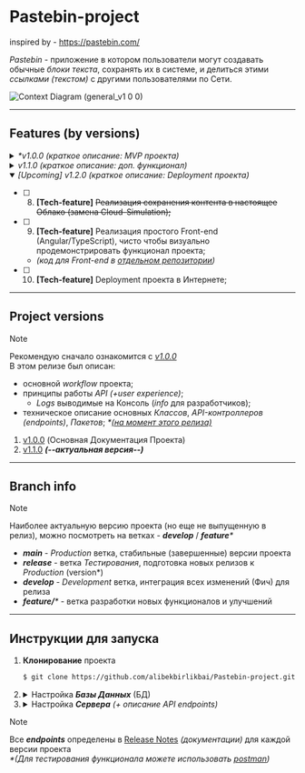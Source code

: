 # Pastebin-project
inspired by - https://pastebin.com/

_Pastebin_ - приложение в котором пользователи могут создавать обычные _блоки текста_, сохранять их в системе, и делиться этими _ссылками (текстом)_ с другими пользователями по Сети.

![Context Diagram (general_v1 0 0)](https://github.com/alibekbirlikbai/Pastebin-project/assets/87764579/61248e86-bc42-494f-aaba-9780c68a74fe)


---


## Features (by versions)
<details>
  <summary><i>*v1.0.0 (краткое описание: MVP проекта)</i></summary>

- [x] 1. ~~Пользователь может создать блок Текста, и загрузить его в систему;~~
- [x] 2. ~~Система должна генерировать уникальный URL адрес (ссылку) на этот блок текста;~~
- [x] 3. ~~Пользователь может отправить эту ссылку другому пользователю, который перейдя по ней, увидит тот же блок текста;~~

</details>


<details>
  <summary><i>v1.1.0 (краткое описание: доп. функционал)</i></summary>

- [x] 4. ~~Блоки текста и ссылки деактивируются через какое-то время и удаляются из системы;~~
    - [x] [**--EVALUATE--. _*comment: Этот функционал лучше реализовать на стороне клиента_**] (4.1. ~~Пользователь может сам указать когда именно это происходит;~~)
- [x] 5. ~~Можно определять Категорию вводимого блока текста;~~
    - [x] 5.1. ~~Поиск по Категории;~~
- [x] 6. ~~Можно определять Пароли на ссылки;~~
- [x] 7. **[Tech-feature]** ~~Сокрытие всех дополнительных параметров на URL ссылке, пользователь не должен их видеть (все дополнительные параметры должны храниться в БД, и обрабатываться на стороне сервера);~~

</details>


<details open>
  <summary><i>[Upcoming] v1.2.0 (краткое описание: Deployment проекта)</i></summary>

- [ ] 8. **[Tech-feature]** ~~Реализация сохранения контента в настоящее Облако (замена Cloud-Simulation);~~
- [ ] 9. **[Tech-feature]** Реализация простого Front-end (Angular/TypeScript), чисто чтобы визуально продемонстрировать функционал проекта; 
  - _(код для Front-end в [отдельном репозитории](https://github.com/alibekbirlikbai/Pastebin-frontend))_
- [ ] 10. **[Tech-feature]** Deployment проекта в Интернете;

</details>


---


## Project versions
> [!NOTE]
> Рекомендую сначало ознакомится с [_v1.0.0_](https://github.com/alibekbirlikbai/Pastebin-project/releases/tag/v1.0.0)
> <br> В этом релизе был описан:
> - основной _workflow_ проекта;
> - принципы работы _API (+user experience)_;
>   - _Logs_ выводимые на Консоль (_info_ для разработчиков);
> - техническое описание основных _Классов_, _API-контроллеров (endpoints)_, _Пакетов_; _*<u>(на момент этого релиза)</u>_

1. [v1.0.0](https://github.com/alibekbirlikbai/Pastebin-project/releases/tag/v1.0.0) (Основная Документация Проекта) <br>
2. [v1.1.0](https://github.com/alibekbirlikbai/Pastebin-project/releases/tag/v1.1.0) _**(--актуальная версия--)**_


---


## Branch info
> [!NOTE]
> Наиболее актуальную версию проекта (но еще не выпущенную в релиз), можно посмотреть на ветках - _**develop**_ / _**feature***_

- _**main**_ - _Production_ ветка, стабильные (завершенные) версии проекта
- _**release**_ - ветка _Тестирования_, подготовка новых релизов к _Production_ (version*)
- _**develop**_ - _Development_ ветка, интеграция всех изменений (Фич) для релиза
- _**feature/***_ - ветка разработки новых функционалов и улучшений


---


## Инструкции для запуска

1. **Клонирование** проекта
    ```bash
    $ git clone https://github.com/alibekbirlikbai/Pastebin-project.git
    ```

2.  <details>
    <summary id="">Настройка <b><i>Базы Данных</i></b> (БД)</summary>

    - В _PostgreSQL_ создайте _БД_: `PasteBin_Project`
    - Затем в `application.properties` введите - _username_, _password_ от своего _PostgreSQL_ аккаунта
      ![db (config)](https://github.com/alibekbirlikbai/Pastebin-project/assets/87764579/9eae5659-6b41-4d48-bf25-28fd7fee13a6)
    
    </details>


3. <details>
    <summary id="">Настройка <i><b>Сервера</b> (+ описание API endpoints)</i></summary>

   - (пример запуска _Сервера_ на _IntelliJ IDEA_):
     ![(intelliji open project)](https://github.com/alibekbirlikbai/Pastebin-project/assets/87764579/efa7bfdd-e92a-4f2d-acec-261ad26e50d9)
   - Как только _Сервер_ запустится, используйте этот _URL-адрес_ как основу для построения _API_ запросов `http://localhost:8080/api/v*/pastbin`
       - _**v***_ - замените на версию проекта которую вы клонировали (ориентируйтесь по релизам, например для релиза v1.0.0 версия для API будет как - v1, и т.д.)
       
   </details>


> [!NOTE]
> Все **_endpoints_** определены в [Release Notes](https://github.com/alibekbirlikbai/Pastebin-project?tab=readme-ov-file#project-versions) _(документации)_ для каждой версии проекта <br>
> _*(Для тестирования функционала можете использовать [_postman_](https://www.postman.com/))_